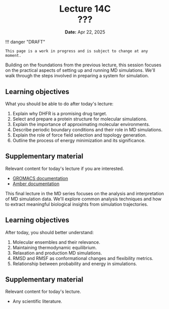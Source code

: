 <h1 style="margin-bottom: 0.4em; text-align: center;">
    <b>Lecture 14C</b><br>
    ???
</h1>
<p style="text-align: center;">
    <b>Date:</b> Apr 22, 2025
</p>

!!! danger "DRAFT"

    This page is a work in progress and is subject to change at any moment.

Building on the foundations from the previous lecture, this session focuses on the practical aspects of setting up and running MD simulations.
We'll walk through the steps involved in preparing a system for simulation.

## Learning objectives

What you should be able to do after today's lecture:

1.  Explain why DHFR is a promising drug target.
2.  Select and prepare a protein structure for molecular simulations.
3.  Explain the importance of approximating molecular environments.
4.  Describe periodic boundary conditions and their role in MD simulations.
5.  Explain the role of force field selection and topology generation.
6.  Outline the process of energy minimization and its significance.

## Supplementary material

Relevant content for today's lecture if you are interested.

-   [GROMACS documentation](https://manual.gromacs.org/current/index.html)
-   [Amber documentation](https://ambermd.org/index.php)

<!-- ## Presentation

-   **View:** [slides.com/aalexmmaldonado/biosc1540-l14](https://slides.com/aalexmmaldonado/biosc1540-l14-eb4e42)
-   **Live link:** [slides.com/d/Du95WE4/live](https://slides.com/d/Du95WE4/live)
-   **Download:** [biosc1540-l14.pdf](/lectures/14/biosc1540-l14.pdf)

<iframe src="https://slides.com/aalexmmaldonado/biosc1540-l14-eb4e42/embed?byline=hidden&share=hidden" width="100%" height="600" title="BIOSC 1540: Lecture 14" scrolling="no" frameborder="0" webkitallowfullscreen mozallowfullscreen allowfullscreen></iframe> -->

This final lecture in the MD series focuses on the analysis and interpretation of MD simulation data.
We'll explore common analysis techniques and how to extract meaningful biological insights from simulation trajectories.

## Learning objectives

After today, you should better understand:

1.  Molecular ensembles and their relevance.
2.  Maintaining thermodynamic equilibrium.
3.  Relaxation and production MD simulations.
4.  RMSD and RMSF as conformational changes and flexibility metrics.
5.  Relationship between probability and energy in simulations.

## Supplementary material

Relevant content for today's lecture.

-   Any scientific literature.

<!-- ## Presentation

-   **View:** [slides.com/aalexmmaldonado/biosc1540-l15](https://slides.com/aalexmmaldonado/biosc1540-l15)
-   **Live link:** [slides.com/d/QSAvIIo/live](https://slides.com/d/QSAvIIo/live)
-   **Download:** [biosc1540-l15.pdf](/lectures/15/biosc1540-l15.pdf)

<iframe src="https://slides.com/aalexmmaldonado/biosc1540-l15/embed?byline=hidden&share=hidden" width="100%" height="600" title="BIOSC 1540: Lecture 15" scrolling="no" frameborder="0" webkitallowfullscreen mozallowfullscreen allowfullscreen></iframe> -->

<!--
Notes

- To explain the MD sampling aspect (one long vs. three short), you can use getting from one building to another.
- PMF is a little complicated to explain the meaning, probably just emphasize that it is a "kind" of energy (e.g., kinetic vs. potential).

-->

